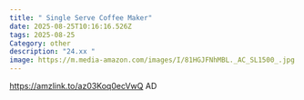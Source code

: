 ```yaml
---
title: " Single Serve Coffee Maker"
date: 2025-08-25T10:16:16.526Z
tags: 2025-08-25
Category: other
description: "24.xx "
image: https://m.media-amazon.com/images/I/81HGJFNhMBL._AC_SL1500_.jpg
---
```

https://amzlink.to/az03Koq0ecVwQ
AD